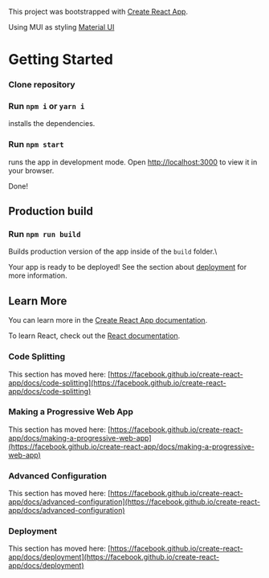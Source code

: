 This project was bootstrapped with [Create React App](https://github.com/facebook/create-react-app).

Using MUI as styling [Material UI](https://mui.com/)
# Getting Started

### Clone repository

### Run `npm i` or `yarn i`
installs the dependencies.

### Run `npm start`
runs the app in development mode.
Open [http://localhost:3000](http://localhost:3000) to view it in your browser.

Done!

## Production build
### Run `npm run build`
Builds production version of the app inside of the `build` folder.\

Your app is ready to be deployed!
See the section about [deployment](https://facebook.github.io/create-react-app/docs/deployment) for more information.

## Learn More

You can learn more in the [Create React App documentation](https://facebook.github.io/create-react-app/docs/getting-started).

To learn React, check out the [React documentation](https://reactjs.org/).

### Code Splitting

This section has moved here: [https://facebook.github.io/create-react-app/docs/code-splitting](https://facebook.github.io/create-react-app/docs/code-splitting)

### Making a Progressive Web App

This section has moved here: [https://facebook.github.io/create-react-app/docs/making-a-progressive-web-app](https://facebook.github.io/create-react-app/docs/making-a-progressive-web-app)

### Advanced Configuration

This section has moved here: [https://facebook.github.io/create-react-app/docs/advanced-configuration](https://facebook.github.io/create-react-app/docs/advanced-configuration)

### Deployment

This section has moved here: [https://facebook.github.io/create-react-app/docs/deployment](https://facebook.github.io/create-react-app/docs/deployment)